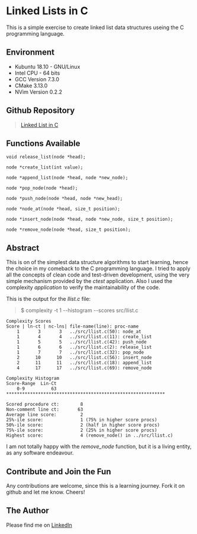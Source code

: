 # Linked Lists in C

This is a simple exercise to create linked list data structures useing the C programming language.

## Environment

- Kubuntu 18.10 - GNU/Linux
- Intel CPU - 64 bits
- GCC Version 7.3.0
- CMake 3.13.0
- NVim Version 0.2.2

## Github Repository

> [Linked List in C](https://github.com/guscastles/clinkedlist)

## Functions Available


```
void release_list(node *head);

node *create_list(int value);

node *append_list(node *head, node *new_node);

node *pop_node(node *head);

node *push_node(node *head, node *new_head);

node *node_at(node *head, size_t position);

node *insert_node(node *head, node *new_node, size_t position);

node *remove_node(node *head, size_t position);
```

## Abstract

This is on of the simplest data structure algorithms to start learning, hence the choice in my comeback to the C programming language. I tried to apply all the concepts of clean code and test-driven development, using the very simple mechanism provided by the *ctest* application. Also I used the complexity *application* to verify the maintainability of the code.

This is the output for the *llist.c* file:

> $ complexity  -t 1 --histogram --scores src/llist.c

```
Complexity Scores
Score | ln-ct | nc-lns| file-name(line): proc-name
    1       3       3   ../src/llist.c(50): node_at
    1       4       4   ../src/llist.c(11): create_list
    1       5       5   ../src/llist.c(42): push_node
    1       6       6   ../src/llist.c(2): release_list
    1       7       7   ../src/llist.c(32): pop_node
    2      10      10   ../src/llist.c(56): insert_node
    2      11      11   ../src/llist.c(18): append_list
    4      17      17   ../src/llist.c(69): remove_node

Complexity Histogram
Score-Range  Lin-Ct
    0-9          63 ************************************************************

Scored procedure ct:        8
Non-comment line ct:       63
Average line score:         2
25%-ile score:              1 (75% in higher score procs)
50%-ile score:              2 (half in higher score procs)
75%-ile score:              2 (25% in higher score procs)
Highest score:              4 (remove_node() in ../src/llist.c)
```

I am not totally happy with the *remove_node* function, but it is a living entity, as any software endeavour.

## Contribute and Join the Fun

Any contributions are welcome, since this is a learning journey. Fork it on github and let me know. Cheers!

## The Author

Please find me on [LinkedIn](https//linkedin.com/in/guscastles)

